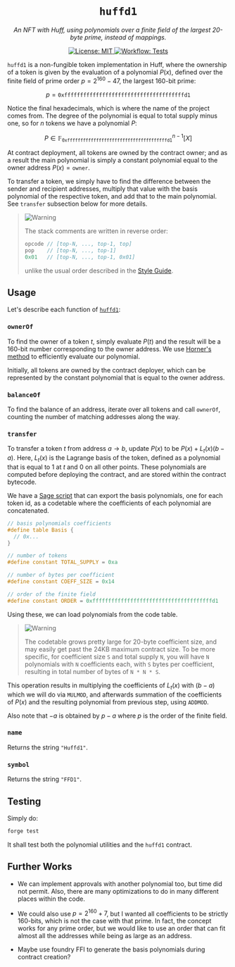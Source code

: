 <p align="center">
  <h1 align="center">
    <code>huffd1</code>
  </h1>
  <p align="center">
    <i>An NFT with Huff, using polynomials over a finite field of the largest 20-byte prime, instead of mappings.</i>
  </p>
</p>

<p align="center">
    <a href="https://opensource.org/licenses/MIT" target="_blank">
        <img alt="License: MIT" src="https://img.shields.io/badge/license-MIT-yellow.svg">
    </a>
    <a href="./.github/workflows/tests.yml" target="_blank">
        <img alt="Workflow: Tests" src="https://github.com/erhant/huffd1/actions/workflows/tests.yaml/badge.svg?branch=main">
    </a>
</p>

`huffd1` is a non-fungible token implementation in Huff, where the ownership of a token is given by the evaluation of a polynomial $P(x)$, defined over the finite field of prime order $p = 2^{160} - 47$, the largest 160-bit prime:

$$
p = \mathtt{0xffffffffffffffffffffffffffffffffffffffd1}
$$

Notice the final hexadecimals, which is where the name of the project comes from. The degree of the polynomial is equal to total supply minus one, so for $n$ tokens we have a polynomial $P$:

$$
P \in \mathbb{F}_\mathtt{0xffffffffffffffffffffffffffffffffffffffd1}^{n-1}[X]
$$

At contract deployment, all tokens are owned by the contract owner; and as a result the main polynomial is simply a constant polynomial equal to the owner address $P(x) = \mathtt{owner}$.

To transfer a token, we simply have to find the difference between the sender and recipient addresses, multiply that value with the basis polynomial of the respective token, and add that to the main polynomial. See `transfer` subsection below for more details.

> <picture>
>   <source media="(prefers-color-scheme: light)" srcset="https://raw.githubusercontent.com/Mqxx/GitHub-Markdown/main/blockquotes/badge/light-theme/note.svg">
>   <img alt="Warning" src="https://raw.githubusercontent.com/Mqxx/GitHub-Markdown/main/blockquotes/badge/dark-theme/note.svg">
> </picture><br>
>
> The stack comments are written in reverse order:
>
> ```c
> opcode // [top-N, ..., top-1, top]
> pop    // [top-N, ..., top-1]
> 0x01   // [top-N, ..., top-1, 0x01]
> ```
>
> unlike the usual order described in the [Style Guide](https://docs.huff.sh/style-guide/overview/).

## Usage

Let's describe each function of [`huffd1`](./src/Huffd1.huff):

### `ownerOf`

To find the owner of a token $t$, simply evaluate $P(t)$ and the result will be a 160-bit number corresponding to the owner address. We use [Horner's method](https://zcash.github.io/halo2/background/polynomials.html#aside-horners-rule) to efficiently evaluate our polynomial.

Initially, all tokens are owned by the contract deployer, which can be represented by the constant polynomial that is equal to the owner address.

### `balanceOf`

To find the balance of an address, iterate over all tokens and call `ownerOf`, counting the number of matching addresses along the way.

### `transfer`

To transfer a token $t$ from address $a \to b$, update $P(x)$ to be $P(x) + L_t(x)(b - a)$. Here, $L_t(x)$ is the Lagrange basis of the token, defined as a polynomial that is equal to 1 at $t$ and 0 on all other points. These polynomials are computed before deploying the contract, and are stored within the contract bytecode.

We have a [Sage script](./src/Huffd1.sage) that can export the basis polynomials, one for each token id, as a codetable where the coefficients of each polynomial are concatenated.

```c
// basis polynomials coefficients
#define table Basis {
  // 0x...
}

// number of tokens
#define constant TOTAL_SUPPLY = 0xa

// number of bytes per coefficient
#define constant COEFF_SIZE = 0x14

// order of the finite field
#define constant ORDER = 0xffffffffffffffffffffffffffffffffffffffd1
```

Using these, we can load polynomials from the code table.

> <picture>
>   <source media="(prefers-color-scheme: light)" srcset="https://raw.githubusercontent.com/Mqxx/GitHub-Markdown/main/blockquotes/badge/light-theme/warning.svg">
>   <img alt="Warning" src="https://raw.githubusercontent.com/Mqxx/GitHub-Markdown/main/blockquotes/badge/dark-theme/warning.svg">
> </picture><br>
>
> The codetable grows pretty large for 20-byte coefficient size, and may easily get past the 24KB maximum contract size. To be more specific, for coefficient size `S` and total supply `N`, you will have `N` polynomials with `N` coefficients each, with `S` bytes per coefficient, resulting in total number of bytes of `N * N * S`.

This operation results in multiplying the coefficients of $L_t(x)$ with $(b - a)$ which we will do via `MULMOD`, and afterwards summation of the coefficients of $P(x)$ and the resulting polynomial from previous step, using `ADDMOD`.

Also note that $-a$ is obtained by $p-a$ where $p$ is the order of the finite field.

### `name`

Returns the string `"Huffd1"`.

### `symbol`

Returns the string `"FFD1"`.

## Testing

Simply do:

```sh
forge test
```

It shall test both the polynomial utilities and the `huffd1` contract.

## Further Works

- We can implement approvals with another polynomial too, but time did not permit. Also, there are many optimizations to do in many different places within the code.

- We could also use $p = 2^{160} + 7$, but I wanted all coefficients to be strictly 160-bits, which is not the case with that prime. In fact, the concept works for any prime order, but we would like to use an order that can fit almost all the addresses while being as large as an address.

- Maybe use foundry FFI to generate the basis polynomials during contract creation?
